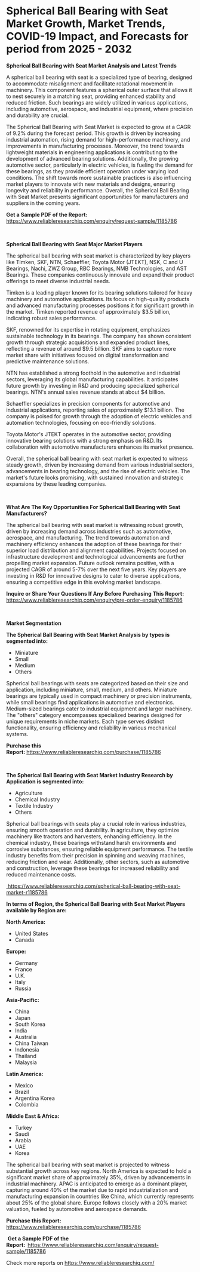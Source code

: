 <p><h1>Spherical Ball Bearing with Seat Market Growth, Market Trends, COVID-19 Impact, and Forecasts for period from 2025 - 2032</h1></p><p><strong>Spherical Ball Bearing with Seat Market Analysis and Latest Trends</strong></p>
<p><p>A spherical ball bearing with seat is a specialized type of bearing, designed to accommodate misalignment and facilitate rotational movement in machinery. This component features a spherical outer surface that allows it to nest securely in a matching seat, providing enhanced stability and reduced friction. Such bearings are widely utilized in various applications, including automotive, aerospace, and industrial equipment, where precision and durability are crucial.</p><p>The Spherical Ball Bearing with Seat Market is expected to grow at a CAGR of 9.2% during the forecast period. This growth is driven by increasing industrial automation, rising demand for high-performance machinery, and improvements in manufacturing processes. Moreover, the trend towards lightweight materials in engineering applications is contributing to the development of advanced bearing solutions. Additionally, the growing automotive sector, particularly in electric vehicles, is fueling the demand for these bearings, as they provide efficient operation under varying load conditions. The shift towards more sustainable practices is also influencing market players to innovate with new materials and designs, ensuring longevity and reliability in performance. Overall, the Spherical Ball Bearing with Seat Market presents significant opportunities for manufacturers and suppliers in the coming years.</p></p>
<p><strong>Get a Sample PDF of the Report:&nbsp;</strong> <a href="https://www.reliableresearchiq.com/enquiry/request-sample/1185786?utm_campaign=1900&utm_medium=2&utm_source=Github&utm_content=ia&utm_term=11012025&utm_id=spherical-ball-bearing-with-seat">https://www.reliableresearchiq.com/enquiry/request-sample/1185786</a></p>
<p>&nbsp;</p>
<p><strong>Spherical Ball Bearing with Seat Major Market Players</strong></p>
<p><p>The spherical ball bearing with seat market is characterized by key players like Timken, SKF, NTN, Schaeffler, Toyota Motor (JTEKT), NSK, C and U Bearings, Nachi, ZWZ Group, RBC Bearings, NMB Technologies, and AST Bearings. These companies continuously innovate and expand their product offerings to meet diverse industrial needs.</p><p>Timken is a leading player known for its bearing solutions tailored for heavy machinery and automotive applications. Its focus on high-quality products and advanced manufacturing processes positions it for significant growth in the market. Timken reported revenue of approximately $3.5 billion, indicating robust sales performance.</p><p>SKF, renowned for its expertise in rotating equipment, emphasizes sustainable technology in its bearings. The company has shown consistent growth through strategic acquisitions and expanded product lines, reflecting a revenue of around $9.5 billion. SKF aims to capture more market share with initiatives focused on digital transformation and predictive maintenance solutions.</p><p>NTN has established a strong foothold in the automotive and industrial sectors, leveraging its global manufacturing capabilities. It anticipates future growth by investing in R&D and producing specialized spherical bearings. NTN's annual sales revenue stands at about $4 billion.</p><p>Schaeffler specializes in precision components for automotive and industrial applications, reporting sales of approximately $13.1 billion. The company is poised for growth through the adoption of electric vehicles and automation technologies, focusing on eco-friendly solutions.</p><p>Toyota Motor's JTEKT operates in the automotive sector, providing innovative bearing solutions with a strong emphasis on R&D. Its collaboration with automotive manufacturers enhances its market presence.</p><p>Overall, the spherical ball bearing with seat market is expected to witness steady growth, driven by increasing demand from various industrial sectors, advancements in bearing technology, and the rise of electric vehicles. The market's future looks promising, with sustained innovation and strategic expansions by these leading companies.</p></p>
<p>&nbsp;</p>
<p><strong>What Are The Key Opportunities For Spherical Ball Bearing with Seat Manufacturers?</strong></p>
<p><p>The spherical ball bearing with seat market is witnessing robust growth, driven by increasing demand across industries such as automotive, aerospace, and manufacturing. The trend towards automation and machinery efficiency enhances the adoption of these bearings for their superior load distribution and alignment capabilities. Projects focused on infrastructure development and technological advancements are further propelling market expansion. Future outlook remains positive, with a projected CAGR of around 5-7% over the next five years. Key players are investing in R&D for innovative designs to cater to diverse applications, ensuring a competitive edge in this evolving market landscape.</p></p>
<p><strong>Inquire or Share Your Questions If Any Before Purchasing This Report:</strong> <a href="https://www.reliableresearchiq.com/enquiry/pre-order-enquiry/1185786?utm_campaign=1900&utm_medium=2&utm_source=Github&utm_content=ia&utm_term=11012025&utm_id=spherical-ball-bearing-with-seat">https://www.reliableresearchiq.com/enquiry/pre-order-enquiry/1185786</a></p>
<p>&nbsp;</p>
<p><strong>Market Segmentation</strong></p>
<p><strong>The Spherical Ball Bearing with Seat Market Analysis by types is segmented into:</strong></p>
<p><ul><li>Miniature</li><li>Small</li><li>Medium</li><li>Others</li></ul></p>
<p><p>Spherical ball bearings with seats are categorized based on their size and application, including miniature, small, medium, and others. Miniature bearings are typically used in compact machinery or precision instruments, while small bearings find applications in automotive and electronics. Medium-sized bearings cater to industrial equipment and larger machinery. The "others" category encompasses specialized bearings designed for unique requirements in niche markets. Each type serves distinct functionality, ensuring efficiency and reliability in various mechanical systems.</p></p>
<p><strong>Purchase this Report:&nbsp;</strong><a href="https://www.reliableresearchiq.com/purchase/1185786?utm_campaign=1900&utm_medium=2&utm_source=Github&utm_content=ia&utm_term=11012025&utm_id=spherical-ball-bearing-with-seat">https://www.reliableresearchiq.com/purchase/1185786</a></p>
<p>&nbsp;</p>
<p><strong>The Spherical Ball Bearing with Seat Market Industry Research by Application is segmented into:</strong></p>
<p><ul><li>Agriculture</li><li>Chemical Industry</li><li>Textile Industry</li><li>Others</li></ul></p>
<p><p>Spherical ball bearings with seats play a crucial role in various industries, ensuring smooth operation and durability. In agriculture, they optimize machinery like tractors and harvesters, enhancing efficiency. In the chemical industry, these bearings withstand harsh environments and corrosive substances, ensuring reliable equipment performance. The textile industry benefits from their precision in spinning and weaving machines, reducing friction and wear. Additionally, other sectors, such as automotive and construction, leverage these bearings for increased reliability and reduced maintenance costs.</p></p>
<p><a href="https://www.reliableresearchiq.com/spherical-ball-bearing-with-seat-market-r1185786?utm_campaign=1900&utm_medium=2&utm_source=Github&utm_content=ia&utm_term=11012025&utm_id=spherical-ball-bearing-with-seat">&nbsp;https://www.reliableresearchiq.com/spherical-ball-bearing-with-seat-market-r1185786</a></p>
<p><strong>In terms of Region, the Spherical Ball Bearing with Seat Market Players available by Region are:</strong></p>
<p>
    <p> <strong> North America: </strong>
        <ul>
            <li>United States</li>
            <li>Canada</li>
        </ul>
        </p> 
    <p> <strong> Europe: </strong>
        <ul>
            <li>Germany</li>
            <li>France</li>
            <li>U.K.</li>
            <li>Italy</li>
            <li>Russia</li>
        </ul>
        </p> 
    <p> <strong> Asia-Pacific: </strong>
        <ul>
            <li>China</li>
            <li>Japan</li>
            <li>South Korea</li>
            <li>India</li>
            <li>Australia</li>
            <li>China Taiwan</li>
            <li>Indonesia</li>
            <li>Thailand</li>
            <li>Malaysia</li>
        </ul>
        </p> 
    <p> <strong> Latin America: </strong>
        <ul>
            <li>Mexico</li>
            <li>Brazil</li>
            <li>Argentina Korea</li>
            <li>Colombia</li>
        </ul>
        </p> 
    <p> <strong> Middle East & Africa: </strong>
        <ul>
            <li>Turkey</li>
            <li>Saudi</li>
            <li>Arabia</li>
            <li>UAE</li>
            <li>Korea</li>
        </ul>
    </p>
    </p>
<p><p>The spherical ball bearing with seat market is projected to witness substantial growth across key regions. North America is expected to hold a significant market share of approximately 35%, driven by advancements in industrial machinery. APAC is anticipated to emerge as a dominant player, capturing around 40% of the market due to rapid industrialization and manufacturing expansion in countries like China, which currently represents about 25% of the global share. Europe follows closely with a 20% market valuation, fueled by automotive and aerospace demands.</p></p>
<p><strong>Purchase this Report: </strong><a href="https://www.reliableresearchiq.com/purchase/1185786?utm_campaign=1900&utm_medium=2&utm_source=Github&utm_content=ia&utm_term=11012025&utm_id=spherical-ball-bearing-with-seat">https://www.reliableresearchiq.com/purchase/1185786</a></p>
<p>&nbsp;<strong>Get a Sample PDF of the Report:&nbsp;&nbsp;</strong><a href="https://www.reliableresearchiq.com/enquiry/request-sample/1185786?utm_campaign=1900&utm_medium=2&utm_source=Github&utm_content=ia&utm_term=11012025&utm_id=spherical-ball-bearing-with-seat">https://www.reliableresearchiq.com/enquiry/request-sample/1185786</a></p>
<p><strong></strong></p>
<p>Check more reports on <a href="https://www.reliableresearchiq.com/?utm_campaign=1900&utm_medium=2&utm_source=Github&utm_content=ia&utm_term=11012025&utm_id=spherical-ball-bearing-with-seat">https://www.reliableresearchiq.com/</a></p>